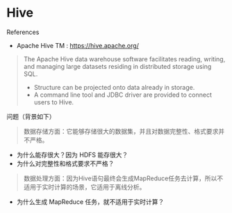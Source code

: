 # Hive

References

- Apache Hive TM : https://hive.apache.org/

> The Apache Hive data warehouse software facilitates reading, writing, and managing large datasets residing in distributed storage using SQL.
>
> - Structure can be projected onto data already in storage.
> - A command line tool and JDBC driver are provided to connect users to Hive.

问题（背景如下）

> 数据存储方面：它能够存储很大的数据集，并且对数据完整性、格式要求并不严格。

- 为什么能存很大？因为 HDFS 能存很大？
- 为什么对完整性和格式要求不严格？

> 数据处理方面：因为Hive语句最终会生成MapReduce任务去计算，所以不适用于实时计算的场景，它适用于离线分析。

- 为什么生成 MapReduce 任务，就不适用于实时计算？

